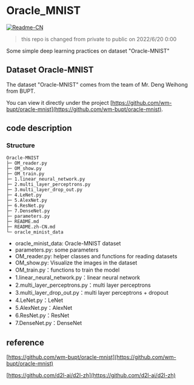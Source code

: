# Oracle_MNIST
[![Readme-CN](https://img.shields.io/badge/README-中文-green.svg)](README.zh-CN.md)

> this repo is changed from private to public on 2022/6/20 0:00

Some simple deep learning practices on dataset "Oracle-MNIST"
## Dataset Oracle-MNIST
The dataset "Oracle-MNIST" comes from the team of Mr. Deng Weihong from BUPT.

You can view it directly under the project [https://github.com/wm-bupt/oracle-mnist](https://github.com/wm-bupt/oracle-mnist).

## code description
### Structure
```
Oracle-MNIST
├─ OM_reader.py
├─ OM_show.py
├─ OM_train.py
├─ 1.linear_neural_network.py
├─ 2.multi_layer_perceptrons.py
├─ 3.multi_layer_drop_out.py
├─ 4.LeNet.py
├─ 5.AlexNet.py
├─ 6.ResNet.py
├─ 7.DenseNet.py
├─ parameters.py
├─ README.md
├─ README.zh-CN.md
└─ oracle_minist_data
```
- oracle_minist_data: Oracle-MNIST dataset
- parameters.py: some parameters
- OM_reader.py: helper classes and functions for reading datasets
- OM_show.py: Visualize the images in the dataset
- OM_train.py：functions to train the model
- 1.linear_neural_network.py：linear neural network
- 2.multi_layer_perceptrons.py：multi layer perceptrons
- 3.multi_layer_drop_out.py：multi layer perceptrons + dropout
- 4.LeNet.py：LeNet
- 5.AlexNet.py：AlexNet
- 6.ResNet.py：ResNet
- 7.DenseNet.py：DenseNet
## reference
[https://github.com/wm-bupt/oracle-mnist](https://github.com/wm-bupt/oracle-mnist)

[https://github.com/d2l-ai/d2l-zh](https://github.com/d2l-ai/d2l-zh)